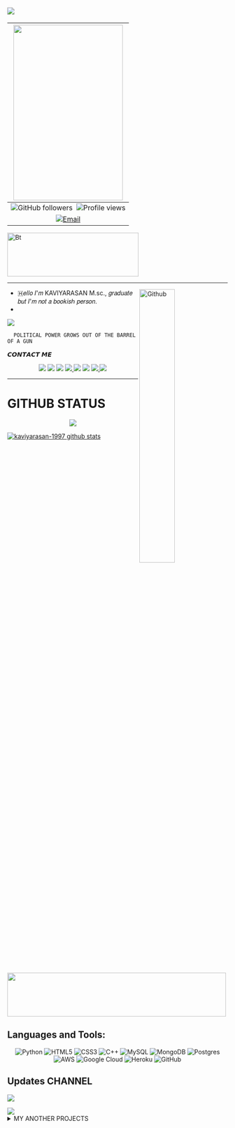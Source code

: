 # <img src="https://readme-typing-svg.herokuapp.com/?lines=CHECK%20+MY%20PROFILE&font=Bold&width=650&height=120&color=000888&vCenter=true&size=45%22">

| <IMG height="400px" width="250px" src="https://github.com/KAVIYARASAN-1997/KAVIYARASAN-1997/blob/main/ETC/7fdce2dc9307aff4f5acb88cc06b5904.gif"> | 
|:---------------------------------------------------------------------------------------------------------------------------------------: |
| ![GitHub followers](https://img.shields.io/github/followers/kaviyarasan-1997?style=square&logo=github&logoColor=black)&nbsp;  <img src="https://komarev.com/ghpvc/?username=kaviyarasan-1997" alt=" Profile views "/>  | 
| <a href="mailto:socialmechanic1997@gmail.com"><img alt="Email" src="https://img.shields.io/badge/Gmail-CANTACT-yellow?style=square&logo=gmail"></a>
 
  <img height="100px" width="300px" src="https://github.com/KAVIYARASAN-1997/KAVIYARASAN-1997/blob/main/ETC/keyboard-gif-9.gif" alt="Bt" ctrl="dream-ideas" /> 

----------- 

<img width="40%" hight="40%" align="right" alt="Github" src="https://github.com/KAVIYARASAN-1997/KAVIYARASAN-1997/blob/main/ETC/d8f244271a7c56bc9fcb22f80505708c_w200.gif" /> 

<p align="center"> 

- 🇭𝑒𝑙𝑙𝑜 𝐼'𝑚 KAVIYARASAN M.sc., 𝑔𝑟𝑎𝑑𝑢𝑎𝑡𝑒 𝑏𝑢𝑡 𝐼'𝑚 𝑛𝑜𝑡 𝑎 𝑏𝑜𝑜𝑘𝑖𝑠ℎ 𝑝𝑒𝑟𝑠𝑜𝑛.
- 
</p>
<a href="https://github.com/DREAM-IDEAS"><img src="https://readme-typing-svg.herokuapp.com/?lines=I%20am;mr%20+tamizlan%201996;8%2B%20years%20of%20coding%20experience;Always%20learning%20new%20technologys&font=Pacifico&center=true&width=650&height=120&color=000888&vCenter=true&size=45%22"></a> </p>

```
  POLITICAL POWER GROWS OUT OF THE BARREL OF A GUN 
```


𝘾𝙊𝙉𝙏𝘼𝘾𝙏 𝙈𝙀

<p align="center"> 
  <a href="https://t.me/https://t.me/kaviyarasan_1997"><img src="https://img.shields.io/badge/Contact-Me%20-blue.svg?style=square&logo=Telegram"></a>
  <a href="https://instagram.com/kaviyarasan_1997_" target="blank"><img src="https://img.shields.io/badge/-Instagram-%23E4405F?style=square&logo=instagram&logoColor=white" target="blank"></a>
  <a href="https://social-mechanic-1997.github.io/kaviyarasan-1997/"><img src="https://img.shields.io/badge/oogle-website%20-green.svg?style=square&logo=Google"></a>
  <a href="https://twitter.com/kaviyarasanceo"><img src="https://img.shields.io/badge/-Twitter-1ca0f1?style=square&labelColor=1ca0f1&logo=twitter&logoColor=white">  
  <a href="https://wordpress.com/https://dreamideas.code.blog/"><img src="https://img.shields.io/badge/My-Bloge%20-gold.svg?style=square&logo=mongodb"></a>
  <a href="https://www.facebook.com/profile.php?id=100086184981928"><img src="https://img.shields.io/badge/-Facebook-fffff7?style=square&logo=Facebook&logo-Facebook&Color=00088"></a>
  <a href="https://youtube.com/channel/UCRloyqEQYhM9Oep5bj8fP6w"><img src="https://img.shields.io/youtube/channel/subscribers/UCxV8fWQAm7s-S7RVK51yw-A?V?label=Subscribers&style=square&color=red&labelColor=ce453"/> </a> 
  <a href="https://LinkedIn.com/https://dreamideas.code.blog/"><img src="https://img.shields.io/badge/linkedin%20-blue.svg?style=square&logo=LinkedIn"></a>
  
</p> 

-----------

 # GITHUB STATUS 

<p align="center"> 
<a href="https://github.com/kaviyarasan-1997"><img target="_blank" src="https://img.shields.io/badge/kaviyarasan-1997-blue?style=square&logo=github&logoColor=black"/></a> 
</p>
 <a href="https://github.com/kaviyarasan-1997/handle-path-oz"><img alt="kaviyarasan-1997 github stats"src="https://github-readme-stats.vercel.app/api?username=kaviyarasan-1997&show_icons=true&theme=highcontrast"/> </a> 
 <img height="100px" width="500px" src="https://github-readme-stats.vercel.app/api/top-langs/?username=kaviyarasan-1997&hide=html&layout=compact&theme=highcontrast"/>

## Languages and Tools:

 <p align="center"> 
<img alt="Python" src="https://img.shields.io/badge/python-%2314354C.svg?&style=square&logo=python&logoColor=white"/> 
<img alt="HTML5" src="https://img.shields.io/badge/html5-%23E34F26.svg?&style=square&logo=html5&logoColor=white"/> 
<img alt="CSS3" src="https://img.shields.io/badge/css3-%231572B6.svg?&style=square&logo=css3&logoColor=white"/> 
<img alt="C++" src="https://img.shields.io/badge/c++-%2300599C.svg?&style=square&logo=c%2B%2B&ogoColor=white"/> 
<img alt="MySQL" src="https://img.shields.io/badge/mysql-%2300f.svg?&style=square&logo=mysql&logoColor=white"/> 
<img alt="MongoDB" src ="https://img.shields.io/badge/MongoDB-%234ea94b.svg?&style=square&logo=mongodb&logoColor=white"/> 
<img alt="Postgres" src ="https://img.shields.io/badge/postgres-%23316192.svg?&style=square&logo=postgresql&logoColor=white"/> 
<img alt="AWS" src="https://img.shields.io/badge/AWS-%23FF9900.svg?&style=square&logo=amazon-aws&logoColor=white"/>
<img alt="Google Cloud" src="https://img.shields.io/badge/GoogleCloud-%234285F4.svg?&style=square&logo=google-cloud&logoColor=white"/> 
<img alt="Heroku" src="https://img.shields.io/badge/heroku-%23430098.svg?&style=square&logo=heroku&logoColor=white"/> 
<img alt="GitHub" src="https://img.shields.io/badge/github-%23121011.svg?&style=square&logo=github&logoColor=white"/>
 </p>

## Updates CHANNEL

 <a href="https://t.me/kaviyarasan_1997"><img src="https://img.shields.io/badge/Join-Updates%20Channel-blue.svg?style=square&logo=Telegram"></a> 

 <img src="https://readme-typing-svg.herokuapp.com/?lines=CHECK%20+MY%20PROJECT'S&font=&center=true&width=650&height=120&color=008000&vCenter=true&size=45%22">

<details> 
<summary><b7>MY ANOTHER PROJECTS</b7></summary>
 <br> 
<p align="left">
 ★1.<a href="">TELEGRAM</a> 
</p>
 <p align="left">
 ★2.<a href="">WEBSITES</a> 
</p> 
<p align="left"> 
★3.<a href="">CODES</a> 
</p>
 <p align="left">
 ★4.<a href="">GAMES</a>
 </p> 
<p align="left">
 ★5.<a href="">APPLICATION</a>
 </p> 
<p align="left">
 ★6.<a href="">ADVANCE WEBSITE</a> 
</p> <P align="left">
 ★7.<a href="">STREAMING</a> 
</P> 
<P align="left"> 
★8.<a href="">ARTIFICIAL INTELLIGENCE</a>
 </P> 
<img src="https://readme-typing-svg.herokuapp.com/?lines=DONT+FORGET+FOLLOW+ME+ON+GITHUB&font=&center=true&width=680&height=70&color=ff0000&vCenter=true&size=35%20">
</details>



      

